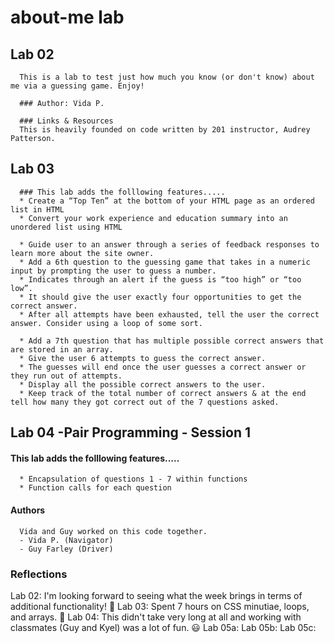 # about-me lab

## Lab 02
      This is a lab to test just how much you know (or don't know) about me via a guessing game. Enjoy!

      ### Author: Vida P.

      ### Links & Resources
      This is heavily founded on code written by 201 instructor, Audrey Patterson.


## Lab 03
      ### This lab adds the folllowing features.....
      * Create a “Top Ten” at the bottom of your HTML page as an ordered list in HTML
      * Convert your work experience and education summary into an unordered list using HTML

      * Guide user to an answer through a series of feedback responses to learn more about the site owner.
      * Add a 6th question to the guessing game that takes in a numeric input by prompting the user to guess a number.
      * Indicates through an alert if the guess is “too high” or “too low”.
      * It should give the user exactly four opportunities to get the correct answer.
      * After all attempts have been exhausted, tell the user the correct answer. Consider using a loop of some sort.

      * Add a 7th question that has multiple possible correct answers that are stored in an array.
      * Give the user 6 attempts to guess the correct answer.
      * The guesses will end once the user guesses a correct answer or they run out of attempts.
      * Display all the possible correct answers to the user. 
      * Keep track of the total number of correct answers & at the end tell how many they got correct out of the 7 questions asked. 
 

## Lab 04 -Pair Programming - Session 1

  #### This lab adds the folllowing features.....
      * Encapsulation of questions 1 - 7 within functions
      * Function calls for each question

  #### Authors 
      Vida and Guy worked on this code together.
      - Vida P. (Navigator)
      - Guy Farley (Driver)

### Reflections
Lab 02: I'm looking forward to seeing what the week brings in terms of additional functionality! 🙂
Lab 03: Spent 7 hours on CSS minutiae, loops, and arrays. 😬
Lab 04: This didn't take very long at all and working with classmates (Guy and Kyel) was a lot of fun. 😃
Lab 05a: 
Lab 05b:
Lab 05c: